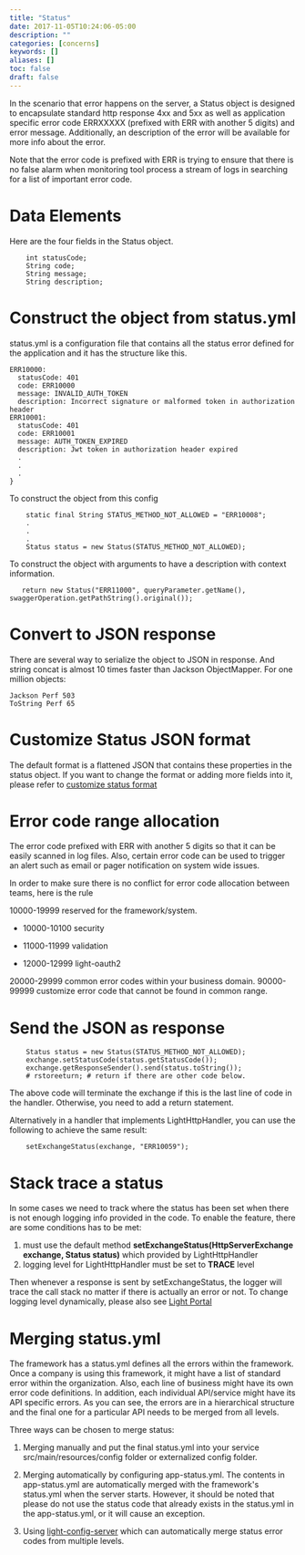 ```yaml
---
title: "Status"
date: 2017-11-05T10:24:06-05:00
description: ""
categories: [concerns]
keywords: []
aliases: []
toc: false
draft: false
---
```


In the scenario that error happens on the server, a Status object is designed
to encapsulate standard http response 4xx and 5xx as well as application specific
error code ERRXXXXX (prefixed with ERR with another 5 digits) and error message.
Additionally, an description of the error will be available for more info about
the error.

Note that the error code is prefixed with ERR is trying to ensure that there is
no false alarm when monitoring tool process a stream of logs in searching for a
list of important error code. 

# Data Elements

Here are the four fields in the Status object.
```
    int statusCode;
    String code;
    String message;
    String description;
```

# Construct the object from status.yml
status.yml is a configuration file that contains all the status error defined
for the application and it has the structure like this.

```
ERR10000:
  statusCode: 401
  code: ERR10000
  message: INVALID_AUTH_TOKEN
  description: Incorrect signature or malformed token in authorization header
ERR10001:
  statusCode: 401
  code: ERR10001
  message: AUTH_TOKEN_EXPIRED
  description: Jwt token in authorization header expired
  .
  .
  .
}
```

To construct the object from this config

```
    static final String STATUS_METHOD_NOT_ALLOWED = "ERR10008";
    .
    .
    .
    Status status = new Status(STATUS_METHOD_NOT_ALLOWED);

```
To construct the object with arguments to have a description with context information.

```
   return new Status("ERR11000", queryParameter.getName(), swaggerOperation.getPathString().original());

```

# Convert to JSON response

There are several way to serialize the object to JSON in response. And string
concat is almost 10 times faster than Jackson ObjectMapper. For one million
objects:

```
Jackson Perf 503
ToString Perf 65

```

# Customize Status JSON format

The default format is a flattened JSON that contains these properties in the status
object. If you want to change the format or adding more fields into it, please refer
to [customize status format][]

# Error code range allocation
The error code prefixed with ERR with another 5 digits so that it can be easily
scanned in log files. Also, certain error code can be used to trigger an alert
such as email or pager notification on system wide issues.

In order to make sure there is no conflict for error code allocation between
teams, here is the rule

10000-19999 reserved for the framework/system.
   * 10000-10100 security

   * 11000-11999 validation

   * 12000-12999 light-oauth2

20000-29999 common error codes within your business domain.
90000-99999 customize error code that cannot be found in common range.

# Send the JSON as response

```
    Status status = new Status(STATUS_METHOD_NOT_ALLOWED);
    exchange.setStatusCode(status.getStatusCode());
    exchange.getResponseSender().send(status.toString());
    # rstoreeturn; # return if there are other code below.
```
The above code will terminate the exchange if this is the last line of code in the
handler. Otherwise, you need to add a return statement. 

Alternatively in a handler that implements LightHttpHandler, you can use the following to achieve the same result:
```
    setExchangeStatus(exchange, "ERR10059");
```

# Stack trace a status
In some cases we need to track where the status has been set when there is not enough logging info provided in the code.
To enable the feature, there are some conditions has to be met:
1. must use the default method **setExchangeStatus(HttpServerExchange exchange, Status status)** which provided by LightHttpHandler  
2. logging level for LightHttpHandler must be set to **TRACE** level

Then whenever a response is sent by setExchangeStatus, the logger will trace the call stack no matter if there is actually an error or not.
To change logging level dynamically, please also see [Light Portal](/getting-started/light-portal)


# Merging status.yml

The framework has a status.yml defines all the errors within the framework. Once a
company is using this framework, it might have a list of standard error within the
organization. Also, each line of business might have its own error code definitions.
In addition, each individual API/service might have its API specific errors. As you
can see, the errors are in a hierarchical structure and the final one for a particular
API needs to be merged from all levels. 

Three ways can be chosen to merge status:

1. Merging manually and put the final status.yml into your service src/main/resources/config
folder or externalized config folder.

2. Merging automatically by configuring app-status.yml. The contents in app-status.yml are automatically merged with the framework's status.yml when the server starts. However, it should be noted that please do not use the status code that already exists in the status.yml in the app-status.yml, or it will cause an exception.

3. Using [light-config-server][] which can automatically merge status
error codes from multiple levels.

 

[customize status format]: /faq/customize-status/
[light-config-server]: https://github.com/networknt/light-config-server
